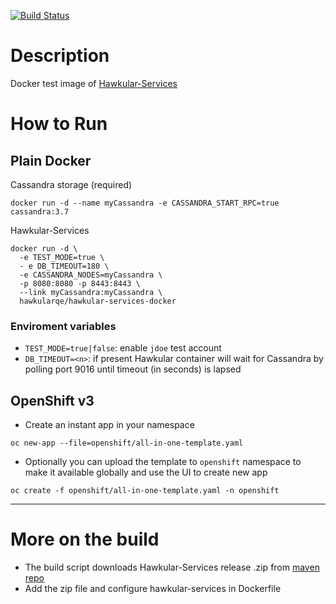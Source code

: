 [![Build Status](http://jenkins.cloud1.hawkular.org/job/Build-Hawkular-Services-Docker-from-Maven/badge/icon)](http://jenkins.cloud1.hawkular.org/job/Build-Hawkular-Services-Docker-from-Maven)

# Description
Docker test image of [Hawkular-Services](https://github.com/hawkular/hawkular-services)

# How to Run
## Plain Docker
Cassandra storage (required)
```
docker run -d --name myCassandra -e CASSANDRA_START_RPC=true cassandra:3.7
```
Hawkular-Services
```
docker run -d \
  -e TEST_MODE=true \
  - e DB_TIMEOUT=180 \
  -e CASSANDRA_NODES=myCassandra \
  -p 8080:8080 -p 8443:8443 \
  --link myCassandra:myCassandra \
  hawkularqe/hawkular-services-docker
```

### Enviroment variables

- `TEST_MODE=true|false`: enable `jdoe` test account
- `DB_TIMEOUT=<n>`: if present Hawkular container will wait for Cassandra by polling port 9016 until timeout (in seconds) is lapsed

## OpenShift v3
- Create an instant app in your namespace

```
oc new-app --file=openshift/all-in-one-template.yaml
```

- Optionally you can upload the template to `openshift` namespace to make it available globally and use the UI to create new app
```
oc create -f openshift/all-in-one-template.yaml -n openshift
```
---

# More on the build 
- The build script downloads Hawkular-Services release .zip from [maven repo](http://central.maven.org/maven2/org/hawkular/services/hawkular-services-dist/)
- Add the zip file and configure hawkular-services in Dockerfile

